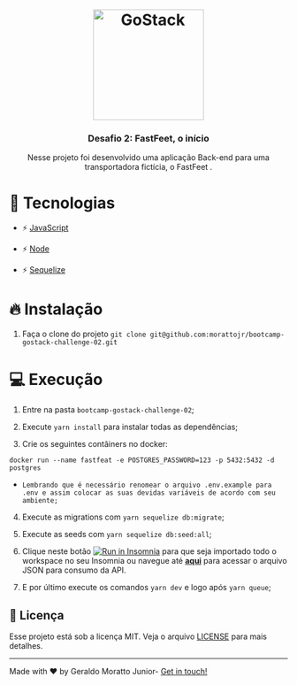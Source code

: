 <h1 align="center">
  <img alt="GoStack" src="https://rocketseat-cdn.s3-sa-east-1.amazonaws.com/bootcamp-header.png" width="200px">
</h1>

<h3 align="center">Desafio 2: FastFeet, o início</h3>

<p align="center">Nesse projeto foi desenvolvido uma aplicação Back-end para uma transportadora fictícia, o FastFeet </a>.</p>


# 🚀 Tecnologias

- ⚡ [JavaScript](https://skylab.rocketseat.com.br/journey/starter)

- ⚡ [Node](https://nodejs.org/en/)
- ⚡ [Sequelize](https://sequelize.org/)

# 🔥 Instalação
1. Faça o clone do projeto `git clone git@github.com:morattojr/bootcamp-gostack-challenge-02.git`

# 💻 Execução
1. Entre na pasta `bootcamp-gostack-challenge-02`;

2. Execute `yarn install` para instalar todas as dependências;
3. Crie os seguintes contâiners no docker:
 ```
 docker run --name fastfeat -e POSTGRES_PASSWORD=123 -p 5432:5432 -d postgres
 ```
* `Lembrando que é necessário renomear o arquivo .env.example para .env e assim colocar as suas devidas variáveis de acordo com seu ambiente;`
4. Execute as migrations com `yarn sequelize db:migrate`;

5. Execute as seeds com `yarn sequelize db:seed:all`;
6. Clique neste botão <a href="https://insomnia.rest/run/?label=Fastfeet%2001&uri=https%3A%2F%2Fraw.githubusercontent.com%2Fmorattojr%2Fbootcamp-gostack-challenge-02%2Fmaster%2FInsomnia_2020-04-15.json" target="_blank"><img src="https://insomnia.rest/images/run.svg" alt="Run in Insomnia"></a> para que seja importado todo o workspace no seu Insomnia ou navegue até **[aqui](https://github.com/morattojr/bootcamp-gostack-challenge-02/blob/master/Insomnia_2020-04-15.json)** para acessar o arquivo JSON para consumo da API.
7. E por último execute os comandos `yarn dev` e logo após `yarn queue`;

## 🧾 Licença

Esse projeto está sob a licença MIT. Veja o arquivo [LICENSE](LICENSE.md) para mais detalhes.

---

<p>Made with ♥ by Geraldo Moratto Junior- <a href="https://www.linkedin.com/in/geraldo-moratto-junior/" target="_blank" rel="nofollow">Get in touch!</a></p>
